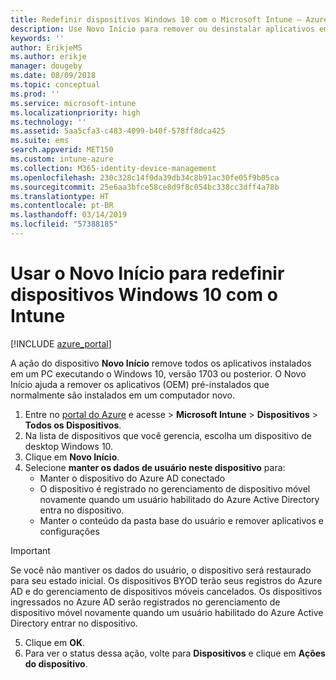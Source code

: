 ```yaml
---
title: Redefinir dispositivos Windows 10 com o Microsoft Intune – Azure | Microsoft Docs
description: Use Novo Início para remover ou desinstalar aplicativos em computadores Windows 10 usando o Microsoft Intune.
keywords: ''
author: ErikjeMS
ms.author: erikje
manager: dougeby
ms.date: 08/09/2018
ms.topic: conceptual
ms.prod: ''
ms.service: microsoft-intune
ms.localizationpriority: high
ms.technology: ''
ms.assetid: 5aa5cfa3-c483-4099-b40f-578ff8dca425
ms.suite: ems
search.appverid: MET150
ms.custom: intune-azure
ms.collection: M365-identity-device-management
ms.openlocfilehash: 230c328c14f0da39db34c8b91ac30fe05f9b05ca
ms.sourcegitcommit: 25e6aa3bfce58ce8d9f8c054bc338cc3dff4a78b
ms.translationtype: HT
ms.contentlocale: pt-BR
ms.lasthandoff: 03/14/2019
ms.locfileid: "57388185"
---
```

# <a name="use-fresh-start-to-reset-windows-10-devices-with-intune"></a>Usar o Novo Início para redefinir dispositivos Windows 10 com o Intune


[!INCLUDE [azure_portal](./includes/azure_portal.md)]

A ação do dispositivo **Novo Início** remove todos os aplicativos instalados em um PC executando o Windows 10, versão 1703 ou posterior. O Novo Início ajuda a remover os aplicativos (OEM) pré-instalados que normalmente são instalados em um computador novo.  

1. Entre no [portal do Azure](https://portal.azure.com) e acesse > **Microsoft Intune** > **Dispositivos** > **Todos os Dispositivos**.
2. Na lista de dispositivos que você gerencia, escolha um dispositivo de desktop Windows 10.
3. Clique em **Novo Início**. 
4. Selecione **manter os dados de usuário neste dispositivo** para:
   * Manter o dispositivo do Azure AD conectado
    * O dispositivo é registrado no gerenciamento de dispositivo móvel novamente quando um usuário habilitado do Azure Active Directory entra no dispositivo.
    * Manter o conteúdo da pasta base do usuário e remover aplicativos e configurações  
  > [!IMPORTANT]
 > Se você não mantiver os dados do usuário, o dispositivo será restaurado para seu estado inicial. Os dispositivos BYOD terão seus registros do Azure AD e do gerenciamento de dispositivos móveis cancelados.
 > Os dispositivos ingressados no Azure AD serão registrados no gerenciamento de dispositivo móvel novamente quando um usuário habilitado do Azure Active Directory entrar no dispositivo.
 
5. Clique em **OK**.   
6. Para ver o status dessa ação, volte para **Dispositivos** e clique em **Ações do dispositivo**.  

